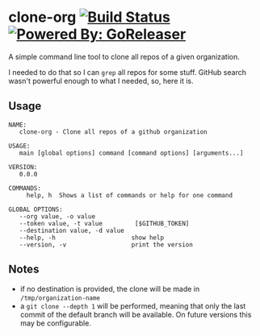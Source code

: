 # clone-org [![Build Status](https://travis-ci.org/caarlos0/clone-org.svg?branch=master)](https://travis-ci.org/caarlos0/clone-org) [![Powered By: GoReleaser](https://img.shields.io/badge/powered%20by-goreleaser-green.svg?style=flat-square)](https://github.com/goreleaser)

A simple command line tool to clone all repos of a given organization.

I needed to do that so I can `grep` all repos for some stuff. GitHub search
wasn't powerful enough to what I needed, so, here it is.

## Usage

```
NAME:
   clone-org - Clone all repos of a github organization

USAGE:
   main [global options] command [command options] [arguments...]

VERSION:
   0.0.0

COMMANDS:
     help, h  Shows a list of commands or help for one command

GLOBAL OPTIONS:
   --org value, -o value
   --token value, -t value         [$GITHUB_TOKEN]
   --destination value, -d value
   --help, -h                     show help
   --version, -v                  print the version
```

## Notes

* if no destination is provided, the clone will be made in
`/tmp/organization-name`
* a `git clone --depth 1` will be performed, meaning that only the last commit
of the default branch will be available. On future versions this may be
configurable.
